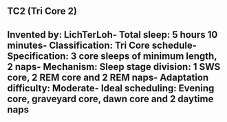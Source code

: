 TC2 (Tri Core 2)
-----------------------------------------------
**Invented by**: LichTerLoh- 
**Total sleep**: 5 hours 10 minutes- 
**Classification**: Tri Core schedule- 
**Specification**: 3 core sleeps of minimum length, 2 naps- 
**Mechanism**: Sleep stage division: 1 SWS core, 2 REM core and 2 REM naps- 
**Adaptation difficulty**: Moderate- 
**Ideal scheduling**: Evening core, graveyard core, dawn core and 2 daytime naps
-----------------------------------------------
